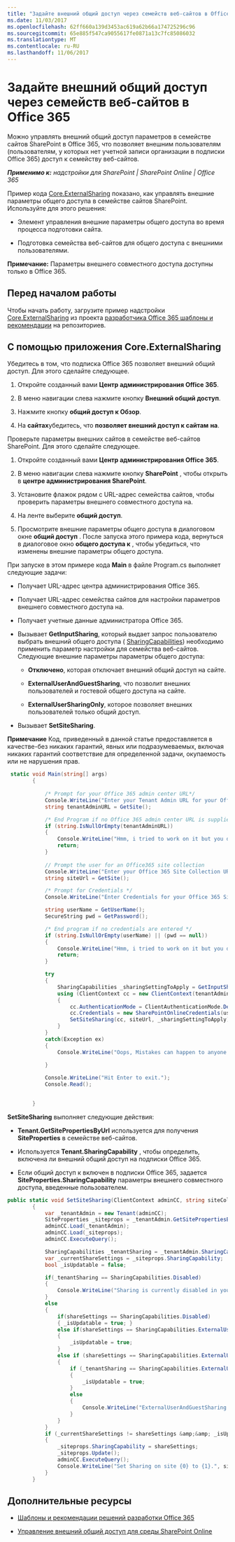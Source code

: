 ```yaml
---
title: "Задайте внешний общий доступ через семейств веб-сайтов в Office 365"
ms.date: 11/03/2017
ms.openlocfilehash: 62ff660a139d3453ac619a62b66a174725296c96
ms.sourcegitcommit: 65e885f547ca9055617fe0871a13c7fc85086032
ms.translationtype: MT
ms.contentlocale: ru-RU
ms.lasthandoff: 11/06/2017
---
```

# <a name="set-external-sharing-on-site-collections-in-office-365"></a>Задайте внешний общий доступ через семейств веб-сайтов в Office 365

Можно управлять внешний общий доступ параметров в семействе сайтов SharePoint в Office 365, что позволяет внешним пользователям (пользователям, у которых нет учетной записи организации в подписки Office 365) доступ к семейству веб-сайтов.

_**Применимо к:** надстройки для SharePoint | SharePoint Online | Office 365_

Пример кода [Core.ExternalSharing](https://github.com/SharePoint/PnP/tree/master/Samples/Core.ExternalSharing) показано, как управлять внешние параметры общего доступа в семействе сайтов SharePoint. Используйте для этого решения:

- Элемент управления внешние параметры общего доступа во время процесса подготовки сайта.
    
- Подготовка семейства веб-сайтов для общего доступа с внешними пользователями.

**Примечание:** Параметры внешнего совместного доступа доступны только в Office 365.

## <a name="before-you-begin"></a>Перед началом работы
<a name="sectionSection0"> </a>

Чтобы начать работу, загрузите пример надстройки [Core.ExternalSharing](https://github.com/SharePoint/PnP/tree/master/Samples/Core.ExternalSharing) из проекта [разработчика Office 365 шаблоны и рекомендации](https://github.com/SharePoint/PnP/tree/dev) на репозиториев.

## <a name="using-the-coreexternalsharing-app"></a>С помощью приложения Core.ExternalSharing
<a name="sectionSection1"> </a>

Убедитесь в том, что подписка Office 365 позволяет внешний общий доступ. Для этого сделайте следующее.

1. Откройте созданный вами **Центр администрирования Office 365**.
    
2. В меню навигации слева нажмите кнопку **Внешний общий доступ**.
    
3. Нажмите кнопку **общий доступ к Обзор**.
    
4. На **сайтах**убедитесь, что **позволяет внешний доступ к сайтам** **на**.
    
Проверьте параметры внешних сайтов в семействе веб-сайтов SharePoint. Для этого сделайте следующее.

1. Откройте созданный вами **Центр администрирования Office 365**.
    
2. В меню навигации слева нажмите кнопку **SharePoint** , чтобы открыть в **центре администрирования SharePoint**.
    
3. Установите флажок рядом с URL-адрес семейства сайтов, чтобы проверить параметры внешнего совместного доступа на.
    
4. На ленте выберите **общий доступ**.
    
5. Просмотрите внешние параметры общего доступа в диалоговом окне **общий доступ** . После запуска этого примера кода, вернуться в диалоговое окно **общего доступа к** , чтобы убедиться, что изменены внешние параметры общего доступа.
    
При запуске в этом примере кода **Main** в файле Program.cs выполняет следующие задачи:

- Получает URL-адрес центра администрирования Office 365.
    
- Получает URL-адрес семейства сайтов для настройки параметров внешнего совместного доступа на.
    
- Получает учетные данные администратора Office 365.
    
- Вызывает **GetInputSharing**, который выдает запрос пользователю выбрать внешний общего доступа ( [SharingCapabilities](https://msdn.microsoft.com/library/office/microsoft.online.sharepoint.tenantmanagement.sharingcapabilities.aspx)) необходимо применить параметр настройки для семейства веб-сайтов. Следующие внешние параметры параметры общего доступа:
    
    -  **Отключено**, которая отключает внешний общий доступ на сайте.
    
    -  **ExternalUserAndGuestSharing**, что позволит внешних пользователей и гостевой общего доступа на сайте.
    
    -  **ExternalUserSharingOnly**, которое позволяет внешних пользователей только общий доступ.
    
- Вызывает **SetSiteSharing**.

**Примечание**  Код, приведенный в данной статье предоставляется в качестве-без никаких гарантий, явных или подразумеваемых, включая никаких гарантий соответствие для определенной задачи, окупаемость или не нарушения прав.

```C#
 static void Main(string[] args)
        {
           
            /* Prompt for your Office 365 admin center URL*/
            Console.WriteLine("Enter your Tenant Admin URL for your Office 365 subscription:");
            string tenantAdminURL = GetSite();

            /* End Program if no Office 365 admin center URL is supplied*/
            if (string.IsNullOrEmpty(tenantAdminURL))
            {
                Console.WriteLine("Hmm, i tried to work on it but you didn't supply your admin tenant url:");
                return;
            }
               
            // Prompt the user for an Office365 site collection 
            Console.WriteLine("Enter your Office 365 Site Collection URL:");
            string siteUrl = GetSite();

            /* Prompt for Credentials */
            Console.WriteLine("Enter Credentials for your Office 365 Site Collection {0}:", siteUrl);

            string userName = GetUserName();
            SecureString pwd = GetPassword();

            /* End program if no credentials are entered */
            if (string.IsNullOrEmpty(userName) || (pwd == null))
            {
                Console.WriteLine("Hmm, i tried to work on it but you didn't supply your credentials:");
                return;
            }

            try 
            {
                SharingCapabilities _sharingSettingToApply = GetInputSharing(siteUrl);
                using (ClientContext cc = new ClientContext(tenantAdminURL))
                { 
                    cc.AuthenticationMode = ClientAuthenticationMode.Default;
                    cc.Credentials = new SharePointOnlineCredentials(userName, pwd);
                    SetSiteSharing(cc, siteUrl, _sharingSettingToApply);
                }
            }
            catch(Exception ex)
            {
                Console.WriteLine("Oops, Mistakes can happen to anyone. An Error occured : {0}", ex.Message);
               
            }

            Console.WriteLine("Hit Enter to exit.");
            Console.Read();

        
        }
```

**SetSiteSharing** выполняет следующие действия:

-  **Tenant.GetSitePropertiesByUrl** используется для получения **SiteProperties** в семействе веб-сайтов.
    
- Используется **Tenant.SharingCapability** , чтобы определить, включена ли внешний общий доступ на подписки Office 365.
    
-  Если общий доступ к включен в подписки Office 365, задается **SiteProperties.SharingCapability** параметры внешнего совместного доступа, введенные пользователем.

```C#
public static void SetSiteSharing(ClientContext adminCC, string siteCollectionURl, SharingCapabilities shareSettings)
        {
            var _tenantAdmin = new Tenant(adminCC);
            SiteProperties _siteprops = _tenantAdmin.GetSitePropertiesByUrl(siteCollectionURl, true);
            adminCC.Load(_tenantAdmin);
            adminCC.Load(_siteprops);
            adminCC.ExecuteQuery();

            SharingCapabilities _tenantSharing = _tenantAdmin.SharingCapability;
            var _currentShareSettings = _siteprops.SharingCapability;
            bool _isUpdatable = false;

            if(_tenantSharing == SharingCapabilities.Disabled)
            {
                Console.WriteLine("Sharing is currently disabled in your tenant! I am unable to work on it.");
            }
            else
            {  
                if(shareSettings == SharingCapabilities.Disabled)
                { _isUpdatable = true; }
                else if(shareSettings == SharingCapabilities.ExternalUserSharingOnly)
                {
                    _isUpdatable = true;   
                }
                else if (shareSettings == SharingCapabilities.ExternalUserAndGuestSharing)
                {
                    if (_tenantSharing == SharingCapabilities.ExternalUserAndGuestSharing)
                    {
                        _isUpdatable = true;
                    }
                    else
                    {
                        Console.WriteLine("ExternalUserAndGuestSharing is currently disabled in your tenant! I am unable to work on it.");
                    }
                }
            }
            if (_currentShareSettings != shareSettings &amp;&amp; _isUpdatable)
            {
                _siteprops.SharingCapability = shareSettings;
                _siteprops.Update();
                adminCC.ExecuteQuery();
                Console.WriteLine("Set Sharing on site {0} to {1}.", siteCollectionURl, shareSettings);
            }
        }
```

## <a name="additional-resources"></a>Дополнительные ресурсы
<a name="bk_addresources"> </a>

-  [Шаблоны и рекомендации решений разработки Office 365](Office-365-development-patterns-and-practices-solution-guidance.md)
    
-  [Управление внешний общий доступ для среды SharePoint Online](https://support.office.com/article/Manage-external-sharing-for-your-SharePoint-Online-environment-C8A462EB-0723-4B0B-8D0A-70FEAFE4BE85)
